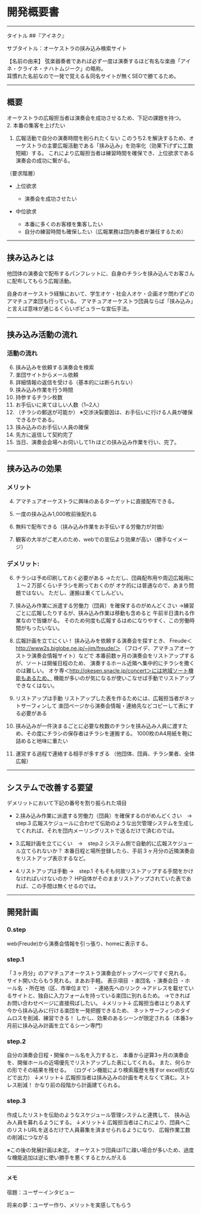 #  開発概要書

-------
タイトル
##『アイネク』

サブタイトル：オーケストラの挟み込み検索サイト

【名前の由来】
 弦楽器奏者であれば必ず一度は演奏するほど有名な楽曲「アイネ・クライネ・ナハトムジーク」の略称。  
 耳慣れた名前なので一発で覚える＆同名サイトが無くSEOで勝てるため。  

---------
## 概要
オーケストラの広報担当者は演奏会を成功させるため、下記の課題を持つ。  
2. 本番の集客を上げたい
1. 広報活動で自分の演奏時間を削られたくない
このうち2.を解決するため、オーケストラの主要広報活動である「挟み込み」を効率化（効果下げずに工数短縮）する。
これにより広報担当者は練習時間を確保でき、上位欲求である演奏会の成功に繋がる。

（要求階層）
* 上位欲求
  * 演奏会を成功させたい

* 中位欲求
  * 本番に多くのお客様を集客したい
  * 自分の練習時間も確保したい（広報業務は団内奏者が兼任するため）


---------
## 挟み込みとは
他団体の演奏会で配布するパンフレットに、自身のチラシを挟み込んでお客さんに配布してもらう広報活動。

自身のオーケストラ経験において、学生オケ・社会人オケ・企画オケ問わずどのアマチュア楽団も行っている。
アマチュアオーケストラ団員ならば「挟み込み」と言えば意味が通じるくらいポピュラーな宣伝手法。

---------
## 挟み込み活動の流れ
### 活動の流れ
6. 挟み込みを依頼する演奏会を検索
5. 楽団サイトからメール依頼
4. 詳細情報の返信を受ける（基本的には断られない）
 9. 挟み込み作業を行う時間
 9. 持参するチラシ枚数
 9. お手伝いに来てほしい人数（1~2人）
 9. （チラシの郵送が可能か）
  ※交渉決裂要因は、お手伝いに行ける人員が確保できるかである。
3. 挟み込みのお手伝い人員の確保
2. 先方に返信して契約完了
1. 当日、演奏会会場へお伺いして1ｈほどの挟み込み作業を行い、完了。

---------
## 挟み込みの効果
### メリット
4. アマチュアオーケストラに興味のあるターゲットに直接配布できる。

3. 一度の挟み込み1,000枚前後配れる

2. 無料で配布できる（挟み込み作業をお手伝いする労働力が対価）

1.  観客の大半がご老人のため、webでの宣伝より効果が高い（勝手なイメージ）

### デメリット:
6. チラシは予め印刷しておく必要がある
→ただし、団員配布用や周辺広報用に１〜２万部くらいチラシを刷っておくのが
オケ的には普通なので、あまり問題ではない。
ただし、運搬は重くてしんどい。

5. 挟み込み作業に派遣する労働力（団員）を確保するのがめんどくさい
→練習ごとに広報したりするが、挟み込み作業は移動も含めると
午前半日潰れる作業なので皆嫌がる。
そのため何度も広報するはめになりやすく、この労働時間がもったいない。

4.  広報計画を立てにくい！
挟み込みを依頼する演奏会を探すとき、
Freude＜http://www2s.biglobe.ne.jp/~jim/freude/＞
（フロイデ、アマチュアオーケストラ演奏会情報サイト）などで
本番前数ヶ月の演奏会をリストアップするが、ソートは開催日程のため、
演奏するホール近隣へ集中的にチラシを撒くのは難しい。
	 オケ専＜http://okesen.snacle.jp/concert＞には地域ソート機能もあるため、
機能が多いのが気になるが使いこなせば手動でリストアップできなくはない。

3. リストアップは手動
リストアップした表を作るためには、広報担当者がネットサーフィンして
楽団ページから演奏会情報・連絡先などコピーして表にする必要がある

2. 挟み込みが一件決まるごとに必要な枚数のチラシを挟み込み人員に渡すため、その度にチラシの保存者はチラシを運搬する。
1000枚のA4用紙を鞄に詰めると地味に重たい

1.  運営する過程で連絡する相手が多すぎる
（他団体、団員、チラシ業者、全体広報）

---------
## システムで改善する要望
デメリットにおいて下記の番号を割り振られた項目

*  2.挟み込み作業に派遣する労働力（団員）を確保するのがめんどくさい　→　step.3
 広報スケジュールに合わせて伝助のような出欠管理システムを生成してくれれば、それを団内メーリングリストで送るだけで済むのでは。

* 3.広報計画を立てにくい　→　step.2
システム側で自動的に広報スケジュール立てられないか？
本番日程と場所登録したら、手前３ヶ月分の近隣演奏会をリストアップ表示するなど。

* 4.リストアップは手動 →　step.1
そもそも何故リストアップする手間をかけなければいけないのか？
 HP自体がそのままリストアップされていた表であれば、この手間は無くせるのでは。

---------
## 開発計画
### 0.step
web(Freude)から演奏会情報を引っ張り、homeに表示する。

### step.1
   「３ヶ月分」のアマチュアオーケストラ演奏会がトップページですぐ見れる。
サイト開いたらもう見れる。まあお手軽。
表示項目
・楽団名
・演奏会日
・ホール名
・所在地（区、市単位まで）
・連絡先へのリンク
→アドレスを載せているサイトと、独自に入力フォームを持っている楽団に別れるため。
→できればお問い合わせページに直接飛ばしたい。
↓メリット↓
広報担当者はとりあえず今から挟み込みに行ける楽団を一発把握できるため、
ネットサーフィンのタイムロスを削減、練習できる！
しかし、効果のあるシーンが限定される（本番3ヶ月前に挟み込み計画を立てるシーン専門）

### step.2
   自分の演奏会日程・開催ホール名を入力すると、
本番から逆算3ヶ月の演奏会を、開催ホールの近場優先でリストアップした表にしてくれる。
また、何らかの形でその結果を残せる。
（ログイン機能により検索履歴を残すor excel形式などで出力）
↓メリット↓
広報担当者は挟み込みの計画を考えなくて済む。ストレス削減！
かなり前の段階から計画建てられる。

### step.3
   作成したリストを伝助のようなスケジュール管理システムと連携して、
挟み込み人員を募れるようにする。
↓メリット↓
広報担当者はこれにより、団員へこのリストURLを送るだけで人員募集を済ませられるようになり、
広報作業工数の削減につながる


※この後の発展計画は未定。
オーケストラ団員はITに疎い場合が多いため、過度な機能追加は逆に使い勝手を悪くするとかんがえる

-----
#### メモ
宿題：ユーザーインタビュー

将来の夢：ユーザー作り、メリットを実感してもらう
